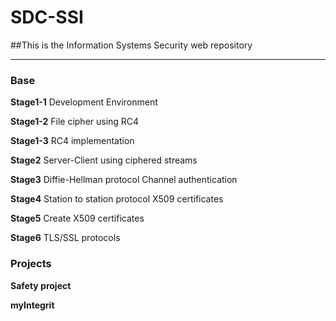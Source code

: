 # SDC-SSI

##This is the Information Systems Security web repository

---
### Base

**Stage1-1** 
    Development Environment

**Stage1-2** 
    File cipher using RC4

**Stage1-3** 
    RC4 implementation

**Stage2** 
    Server-Client using ciphered streams

**Stage3** 
    Diffie-Hellman protocol
    Channel authentication
    
**Stage4** 
    Station to station protocol
    X509 certificates   

**Stage5** 
    Create X509 certificates
    
**Stage6** 
    TLS/SSL protocols
    
### Projects

**Safety project**

**myIntegrit**
